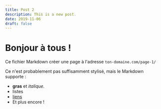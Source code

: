 ```yaml
---
title: Post 2
description: This is a new post.
date: 2019-11-06
draft: false
---
```


# Bonjour à tous !

Ce fichier Markdown créer une page à l'adresse `ton-domaine.com/page-1/`

Ce n'est probablement pas suffisamment stylisé, mais le Markdown supporte :
- **gras** et _italique._
- listes
- [liens](https://astro.build)
- Et plus encore !